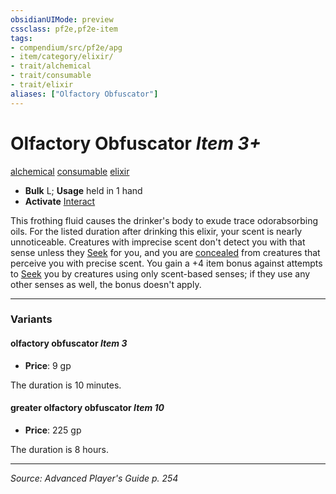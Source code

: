 ```yaml
---
obsidianUIMode: preview
cssclass: pf2e,pf2e-item
tags:
- compendium/src/pf2e/apg
- item/category/elixir/
- trait/alchemical
- trait/consumable
- trait/elixir
aliases: ["Olfactory Obfuscator"]
---
```

# Olfactory Obfuscator *Item 3+*  
[alchemical](alchemical.md "Alchemical Item Trait")  [consumable](consumable.md "Consumable Item Trait")  [elixir](elixir.md "Elixir Item Trait")  

- **Bulk** L; **Usage** held in 1 hand
- **Activate** [Interact](interact.md)

This frothing fluid causes the drinker's body to exude trace odorabsorbing oils. For the listed duration after drinking this elixir, your scent is nearly unnoticeable. Creatures with imprecise scent don't detect you with that sense unless they [Seek](seek.md) for you, and you are [concealed](conditions.md#Concealed) from creatures that perceive you with precise scent. You gain a +4 item bonus against attempts to [Seek](seek.md) you by creatures using only scent-based senses; if they use any other senses as well, the bonus doesn't apply.

---

### Variants

#### olfactory obfuscator *Item 3*

- **Price**: 9 gp

The duration is 10 minutes.

#### greater olfactory obfuscator *Item 10*

- **Price**: 225 gp

The duration is 8 hours.

---
*Source: Advanced Player's Guide p. 254*